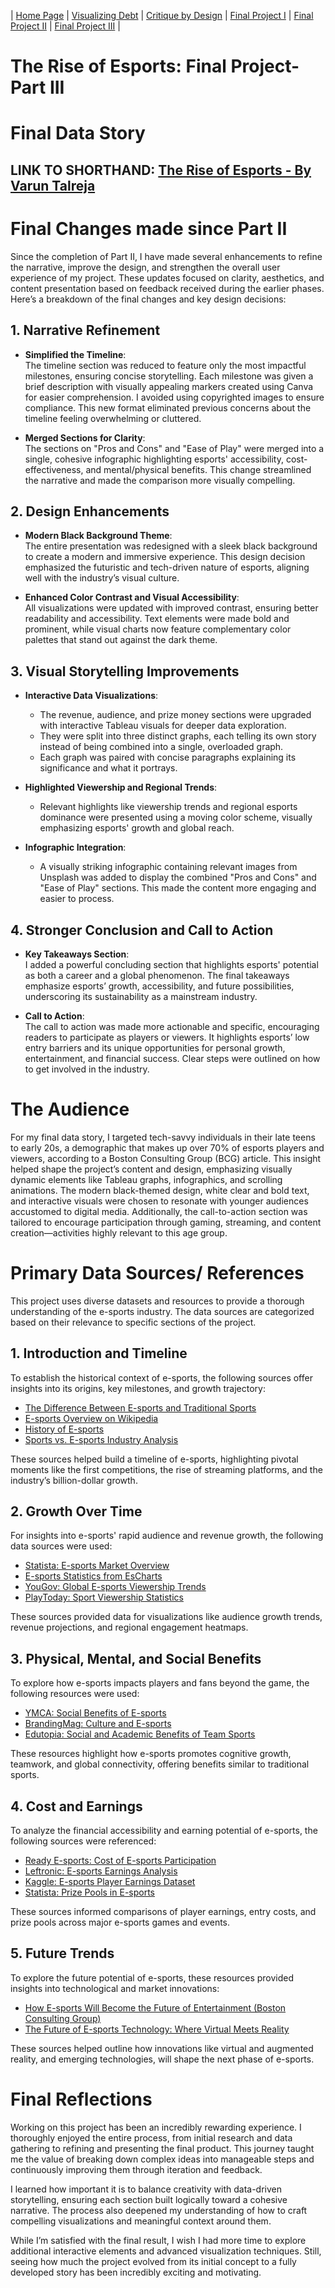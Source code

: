 | [Home Page](https://varundt.github.io/tswd-portfolio/) | [Visualizing Debt](https://varundt.github.io/tswd-portfolio/visualizing-government-debt) | [Critique by Design](https://varundt.github.io/tswd-portfolio/critique-by-design) | [Final Project I](https://varundt.github.io/tswd-portfolio/final-project-part-one) | [Final Project II](https://varundt.github.io/tswd-portfolio/final-project-part-two) | [Final Project III](https://varundt.github.io/tswd-portfolio/final-project-part-three) | 

# The Rise of Esports: Final Project- Part III

# Final Data Story 
## LINK TO SHORTHAND: [The Rise of Esports - By Varun Talreja](https://preview.shorthand.com/y4HrLkygOltyBzRn)

# Final Changes made since Part II 
Since the completion of Part II, I have made several enhancements to refine the narrative, improve the design, and strengthen the overall user experience of my project. These updates focused on clarity, aesthetics, and content presentation based on feedback received during the earlier phases. Here’s a breakdown of the final changes and key design decisions:

## **1. Narrative Refinement**  
- **Simplified the Timeline**:  
  The timeline section was reduced to feature only the most impactful milestones, ensuring concise storytelling. Each milestone was given a brief description with visually appealing markers created using Canva for easier comprehension. I avoided using copyrighted images to ensure compliance. This new format eliminated previous concerns about the timeline feeling overwhelming or cluttered.  

- **Merged Sections for Clarity**:  
  The sections on "Pros and Cons" and "Ease of Play" were merged into a single, cohesive infographic highlighting esports' accessibility, cost-effectiveness, and mental/physical benefits. This change streamlined the narrative and made the comparison more visually compelling.  

## **2. Design Enhancements**  
- **Modern Black Background Theme**:  
  The entire presentation was redesigned with a sleek black background to create a modern and immersive experience. This design decision emphasized the futuristic and tech-driven nature of esports, aligning well with the industry’s visual culture.  

- **Enhanced Color Contrast and Visual Accessibility**:  
  All visualizations were updated with improved contrast, ensuring better readability and accessibility. Text elements were made bold and prominent, while visual charts now feature complementary color palettes that stand out against the dark theme.  

## **3. Visual Storytelling Improvements**  
- **Interactive Data Visualizations**:  
  - The revenue, audience, and prize money sections were upgraded with interactive Tableau visuals for deeper data exploration.  
  - They were split into three distinct graphs, each telling its own story instead of being combined into a single, overloaded graph.  
  - Each graph was paired with concise paragraphs explaining its significance and what it portrays.  

- **Highlighted Viewership and Regional Trends**:  
  - Relevant highlights like viewership trends and regional esports dominance were presented using a moving color scheme, visually emphasizing esports' growth and global reach.  

- **Infographic Integration**:  
  - A visually striking infographic containing relevant images from Unsplash was added to display the combined "Pros and Cons" and "Ease of Play" sections. This made the content more engaging and easier to process.  

## **4. Stronger Conclusion and Call to Action**  
- **Key Takeaways Section**:  
  I added a powerful concluding section that highlights esports' potential as both a career and a global phenomenon. The final takeaways emphasize esports’ growth, accessibility, and future possibilities, underscoring its sustainability as a mainstream industry.  

- **Call to Action**:  
  The call to action was made more actionable and specific, encouraging readers to participate as players or viewers. It highlights esports’ low entry barriers and its unique opportunities for personal growth, entertainment, and financial success. Clear steps were outlined on how to get involved in the industry.  

# The Audience 
For my final data story, I targeted tech-savvy individuals in their late teens to early 20s, a demographic that makes up over 70% of esports players and viewers, according to a Boston Consulting Group (BCG) article. This insight helped shape the project’s content and design, emphasizing visually dynamic elements like Tableau graphs, infographics, and scrolling animations. The modern black-themed design, white clear and bold text, and interactive visuals were chosen to resonate with younger audiences accustomed to digital media. Additionally, the call-to-action section was tailored to encourage participation through gaming, streaming, and content creation—activities highly relevant to this age group.

# Primary Data Sources/ References
This project uses diverse datasets and resources to provide a thorough understanding of the e-sports industry. The data sources are categorized based on their relevance to specific sections of the project.  

## **1. Introduction and Timeline**  
To establish the historical context of e-sports, the following sources offer insights into its origins, key milestones, and growth trajectory:  

- [The Difference Between E-sports and Traditional Sports](https://spacecoastdaily.com/2024/08/the-difference-between-esports-and-traditional-sports/)  
- [E-sports Overview on Wikipedia](https://en.wikipedia.org/wiki/Esports)  
- [History of E-sports](https://www.cdw.com/content/cdw/en/articles/hardware/history-of-esports.html)  
- [Sports vs. E-sports Industry Analysis](https://esportsinsider.com/2023/06/esports-vs-sports)  

These sources helped build a timeline of e-sports, highlighting pivotal moments like the first competitions, the rise of streaming platforms, and the industry’s billion-dollar growth.  

## **2. Growth Over Time**  
For insights into e-sports' rapid audience and revenue growth, the following data sources were used:  

- [Statista: E-sports Market Overview](https://www.statista.com/topics/3121/esports-market/#topicOverview)  
- [E-sports Statistics from EsCharts](https://escharts.com/)  
- [YouGov: Global E-sports Viewership Trends](https://business.yougov.com/content/46705-charting-the-global-landscape-of-esports-viewership-may-2023)  
- [PlayToday: Sport Viewership Statistics](https://playtoday.co/blog/sport-viewership-statistics/)  

These sources provided data for visualizations like audience growth trends, revenue projections, and regional engagement heatmaps.  

## **3. Physical, Mental, and Social Benefits**  
To explore how e-sports impacts players and fans beyond the game, the following resources were used:  

- [YMCA: Social Benefits of E-sports](https://ymcagbw.org/blog/understanding-social-benefits-esports-teenagers-and-young-adults)  
- [BrandingMag: Culture and E-sports](https://www.brandingmag.com/2022/01/21/culture-esports-and-the-beauty-of-an-industry-in-its-infancy/)  
- [Edutopia: Social and Academic Benefits of Team Sports](https://www.edutopia.org/discussion/social-and-academic-benefits-team-sports)  

These resources highlight how e-sports promotes cognitive growth, teamwork, and global connectivity, offering benefits similar to traditional sports.  

## **4. Cost and Earnings**  
To analyze the financial accessibility and earning potential of e-sports, the following sources were referenced:  

- [Ready E-sports: Cost of E-sports Participation](https://readyesports.com/how-expensive-is-it-to-play-esports)  
- [Leftronic: E-sports Earnings Analysis](https://leftronic.com/blog/esports-earnings)  
- [Kaggle: E-sports Player Earnings Dataset](https://www.kaggle.com/datasets/jackdaoud/esports-earnings-for-players-teams-by-game/data?select=highest_earning_players.csv)  
- [Statista: Prize Pools in E-sports](https://www.statista.com/statistics/501853/leading-esports-games-worldwide-total-prize-pool/)  

These sources informed comparisons of player earnings, entry costs, and prize pools across major e-sports games and events.  

## **5. Future Trends**  
To explore the future potential of e-sports, these resources provided insights into technological and market innovations:  

- [How E-sports Will Become the Future of Entertainment (Boston Consulting Group)](https://www.bcg.com/publications/2023/how-esports-will-become-future-of-entertainment)  
- [The Future of E-sports Technology: Where Virtual Meets Reality](https://www.yellowbrick.co/blog/gaming/the-future-of-esports-technology-where-virtual-meets-reality)  

These sources helped outline how innovations like virtual and augmented reality, and emerging technologies, will shape the next phase of e-sports.  

# Final Reflections
Working on this project has been an incredibly rewarding experience. I thoroughly enjoyed the entire process, from initial research and data gathering to refining and presenting the final product. This journey taught me the value of breaking down complex ideas into manageable steps and continuously improving them through iteration and feedback.

I learned how important it is to balance creativity with data-driven storytelling, ensuring each section built logically toward a cohesive narrative. The process also deepened my understanding of how to craft compelling visualizations and meaningful context around them.

While I’m satisfied with the final result, I wish I had more time to explore additional interactive elements and advanced visualization techniques. Still, seeing how much the project evolved from its initial concept to a fully developed story has been incredibly exciting and motivating.
